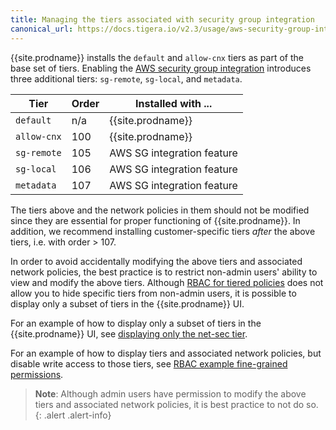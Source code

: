 ```yaml
---
title: Managing the tiers associated with security group integration
canonical_url: https://docs.tigera.io/v2.3/usage/aws-security-group-integration/tier-management
---
```



{{site.prodname}} installs the `default` and `allow-cnx` tiers as part of the
base set of tiers. Enabling the
[AWS security group integration](/{{page.version}}/reference/other-install-methods/kubernetes/installation/aws-sg-integration)
introduces three additional tiers: `sg-remote`, `sg-local`, and `metadata`.

| Tier        | Order  | Installed with ...         |
|-------------|--------|----------------------------|
| `default`   | n/a    | {{site.prodname}}          |
| `allow-cnx` | 100    | {{site.prodname}}          |
| `sg-remote` | 105    | AWS SG integration feature |
| `sg-local`  | 106    | AWS SG integration feature |
| `metadata`  | 107    | AWS SG integration feature |

The tiers above and the network policies in them should not be
modified since they are essential for proper functioning of {{site.prodname}}.
In addition, we recommend installing customer-specific tiers _after_ the above
tiers, i.e. with order > 107.

In order to avoid accidentally modifying the above tiers and associated
network policies, the best practice is to restrict non-admin users' ability to
view and modify the above tiers.
Although [RBAC for tiered policies](/{{page.version}}/reference/cnx/rbac-tiered-policies)
does not allow you to hide specific tiers from non-admin users, it is possible
to display only a subset of tiers in the {{site.prodname}} UI.

For an example of how to display only a subset of tiers in the {{site.prodname}} UI, see
[displaying only the net-sec tier](/{{page.version}}/reference/cnx/rbac-tiered-policies#displaying-only-the-net-sec-tier).

For an example of how to display tiers and associated network policies, but
disable write access to those tiers, see
[RBAC example fine-grained permissions](/{{page.version}}/reference/cnx/rbac-tiered-policies#example-fine-grained-permissions).

> **Note**: Although admin users have permission to modify the above tiers and associated
> network policies, it is best practice to not do so.
{: .alert .alert-info}
